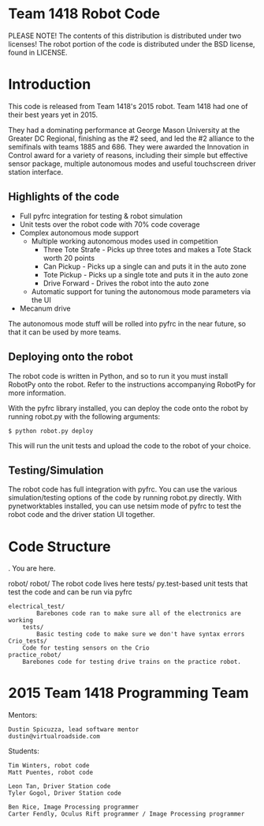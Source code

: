 
Team 1418 Robot Code
========================================

PLEASE NOTE! The contents of this distribution is distributed under two
licenses! The robot portion of the code is distributed under the BSD license,
found in LICENSE. 


Introduction
============

This code is released from Team 1418's 2015 robot. Team 1418 had one of their
best years yet in 2015. 

They had a dominating performance at George Mason University at the Greater DC Regional,
finishing as the #2 seed, and led the #2 alliance to the semifinals with teams
1885 and 686. They were awarded the Innovation in Control award for a variety
of reasons, including their simple but effective sensor package, multiple
autonomous modes and useful touchscreen driver station interface.  

Highlights of the code
----------------------

* Full pyfrc integration for testing & robot simulation
* Unit tests over the robot code with 70% code coverage
* Complex autonomous mode support
	* Multiple working autonomous modes used in competition
		* Three Tote Strafe - Picks up three totes and makes a Tote Stack worth 20 points
		* Can Pickup - Picks up a single can and puts it in the auto zone
		* Tote Pickup - Picks up a single tote and puts it in the auto zone
		* Drive Forward - Drives the robot into the auto zone
	* Automatic support for tuning the autonomous mode parameters
	  via the UI
* Mecanum drive

The autonomous mode stuff will be rolled into pyfrc in the near future, so
that it can be used by more teams. 


Deploying onto the robot
------------------------

The robot code is written in Python, and so to run it you must install 
RobotPy onto the robot. Refer to the instructions accompanying RobotPy
for more information. 

With the pyfrc library installed, you can deploy the code onto the robot
by running robot.py with the following arguments:

	$ python robot.py deploy
	
This will run the unit tests and upload the code to the robot of your
choice.

Testing/Simulation
------------------

The robot code has full integration with pyfrc. You can use the various
simulation/testing options of the code by running robot.py directly. With
pynetworktables installed, you can use netsim mode of pyfrc to test the
robot code and the driver station UI together. 


Code Structure
==============

.
	You are here.

robot/
	robot/
		The robot code lives here
		tests/
			py.test-based unit tests that test the code and can be run via pyfrc

	electrical_test/
			Barebones code ran to make sure all of the electronics are working
		tests/
			Basic testing code to make sure we don't have syntax errors
	Crio_tests/
		Code for testing sensors on the Crio
	practice_robot/
		Barebones code for testing drive trains on the practice robot.



2015 Team 1418 Programming Team
===============================

Mentors:

	Dustin Spicuzza, lead software mentor
	dustin@virtualroadside.com
	
Students:

	Tim Winters, robot code
	Matt Puentes, robot code

	Leon Tan, Driver Station code
	Tyler Gogol, Driver Station code
	
	Ben Rice, Image Processing programmer
	Carter Fendly, Oculus Rift programmer / Image Processing programmer
